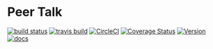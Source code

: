# Peer Talk

[![build status](https://ci.appveyor.com/api/projects/status/github/richardschneider/peer-talk?branch=master&svg=true)](https://ci.appveyor.com/project/richardschneider/peer-talk) 
[![travis build](https://travis-ci.org/richardschneider/peer-talk.svg?branch=master)](https://travis-ci.org/richardschneider/peer-talk)
[![CircleCI](https://circleci.com/gh/richardschneider/peer-talk.svg?style=svg)](https://circleci.com/gh/richardschneider/peer-talk)
[![Coverage Status](https://coveralls.io/repos/richardschneider/peer-talk/badge.svg?branch=master&service=github)](https://coveralls.io/github/richardschneider/peer-talk?branch=master)
[![Version](https://img.shields.io/nuget/v/Ipfs.Engine.svg)](https://www.nuget.org/packages/PeerTalk)
[![docs](https://cdn.rawgit.com/richardschneider/peer-talk/master/doc/images/docs-latest-green.svg)](https://richardschneider.github.io/peer-talk/articles/intro.html)


